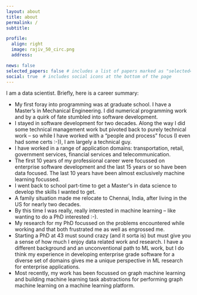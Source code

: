 ```yaml
---
layout: about
title: about
permalink: /
subtitle: 

profile:
  align: right
  image: rajiv_50_circ.png
  address: 

news: false
selected_papers: false # includes a list of papers marked as "selected={true}"
social: true  # includes social icons at the bottom of the page
---
```


I am a data scientist. Briefly, here is a career summary:
  * My first foray into programming was at graduate school. I have a Master’s in Mechanical Engineering. I did numerical programming work and by a quirk of fate stumbled into software development.
  *  I stayed in software development for two decades. Along the way I did some technical management work but pivoted back to purely technical work – so while I have worked with a “people and process” focus (I even had some certs :-)), I am largely a technical guy.
  * I have worked in a range of application domains: transportation, retail, government services, financial services and telecommunication.
  * The first 10 years of my professional career were focussed on enterprise software development and the last 15 years or so have been data focused. The last 10 years have been almost exclusively machine learning focussed.
  * I went back to school part-time to get a Master's in data science to develop the skills I wanted to get.
  * A family situation made me relocate to Chennai, India, after living in the US for nearly two decades.
  * By this time I was really, really interested in machine learning – like wanting to do a PhD interested :-).
  * My research for my PhD focussed on the problems encountered while working and that both frustrated me as well as engrossed me.
  * Starting a PhD at 43 must sound crazy (and it sorta is) but must give you a sense of how much I enjoy data related work and research. I have a different background and an unconventional path to ML work, but I do think my experience in developing enterprise grade software for a diverse set of domains gives me a unique perspective in ML research for enterprise applications.
  * Most recently, my work has been focussed on graph machine learning and building machine learning task abstractions for performing graph machine learning on a machine learning platform. 



  
